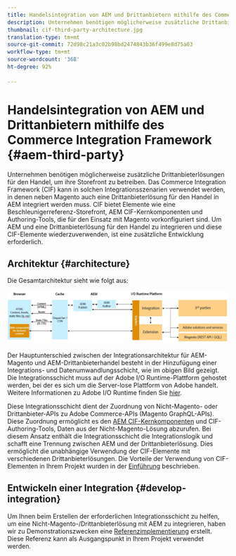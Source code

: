 ```yaml
---
title: Handelsintegration von AEM und Drittanbietern mithilfe des Commerce Integration Framework
description: Unternehmen benötigen möglicherweise zusätzliche Drittanbieterlösungen für den Handel, um ihre Storefront zu betreiben. Das Commerce Integration Framework (CIF) kann in solchen Integrationsszenarien verwendet werden, um eine Commerce-Lösung eines Drittanbieters mit Adobe Experience Manager über die I/O-Laufzeit zu verbinden.
thumbnail: cif-third-party-architecture.jpg
translation-type: tm+mt
source-git-commit: 72d98c21a3c02b98bd2474843b36f499e8d75a03
workflow-type: tm+mt
source-wordcount: '368'
ht-degree: 92%

---
```



# Handelsintegration von AEM und Drittanbietern mithilfe des Commerce Integration Framework {#aem-third-party}

Unternehmen benötigen möglicherweise zusätzliche Drittanbieterlösungen für den Handel, um ihre Storefront zu betreiben. Das Commerce Integration Framework (CIF) kann in solchen Integrationsszenarien verwendet werden, in denen neben Magento auch eine Drittanbieterlösung für den Handel in AEM integriert werden muss. CIF bietet Elemente wie eine Beschleunigerreferenz-Storefront, AEM CIF-Kernkomponenten und Authoring-Tools, die für den Einsatz mit Magento vorkonfiguriert sind. Um AEM und eine Drittanbieterlösung für den Handel zu integrieren und diese CIF-Elemente wiederzuverwenden, ist eine zusätzliche Entwicklung erforderlich.

## Architektur {#architecture}

Die Gesamtarchitektur sieht wie folgt aus:

![Überblick über die AEM-Nicht-Magento-/-Drittanbieter-Struktur](/help/commerce-cloud/assets/AEM_nonMagento_Architecture.JPG)

Der Hauptunterschied zwischen der Integrationsarchitektur für AEM-Magento und AEM-Drittanbieterhandel besteht in der Hinzufügung einer Integrations- und Datenumwandlungsschicht, wie im obigen Bild gezeigt. Die Integrationsschicht muss auf der Adobe I/O Runtime-Plattform gehostet werden, bei der es sich um die Server-lose Plattform von Adobe handelt. Weitere Informationen zu Adobe I/O Runtime finden Sie [hier](https://www.adobe.io/apis/experienceplatform/runtime.html).

Diese Integrationsschicht dient der Zuordnung von Nicht-Magento- oder Drittanbieter-APIs zu Adobe Commerce-APIs (Magento GraphQL-APIs). Diese Zuordnung ermöglicht es den [AEM CIF-Kernkomponenten](https://github.com/adobe/aem-core-cif-components) und CIF-Authoring-Tools, Daten aus der Nicht-Magento-Lösung abzurufen. Bei diesem Ansatz enthält die Integrationsschicht die Integrationslogik und schafft eine Trennung zwischen AEM und der Drittanbieterlösung. Dies ermöglicht die unabhängige Verwendung der CIF-Elemente mit verschiedenen Drittanbieterlösungen. Die Vorteile der Verwendung von CIF-Elementen in Ihrem Projekt wurden in der [Einführung](/help/commerce-cloud/overview.md) beschrieben.

## Entwickeln einer Integration {#develop-integration}

Um Ihnen beim Erstellen der erforderlichen Integrationsschicht zu helfen, um eine Nicht-Magento-/Drittanbieterlösung mit AEM zu integrieren, haben wir zu Demonstrationszwecken eine [Referenzimplementierung](https://github.com/adobe/commerce-cif-graphql-integration-reference) erstellt. Diese Referenz kann als Ausgangspunkt in Ihrem Projekt verwendet werden.
